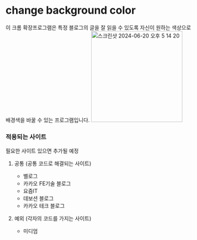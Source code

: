 # change background color

이 크롬 확장프로그램은 특정 블로그의 글을 잘 읽을 수 있도록 자신이 원하는 색상으로 배경색을 바꿀 수 있는 프로그램입니다.
<img width="245" alt="스크린샷 2024-06-20 오후 5 14 20" src="https://github.com/NeatKYU/chromeEx-darkmode/assets/22316798/567b7928-358b-4d6c-b100-4adba4bc5ddb">

### 적용되는 사이트

필요한 사이트 있으면 추가될 예정

1. 공통 (공통 코드로 해결되는 사이트)

   - 벨로그
   - 카카오 FE기술 블로그
   - 요즘IT
   - 데보션 블로그
   - 카카오 테크 블로그

2. 예외 (각자의 코드를 가지는 사이트)
   - 미디엄
